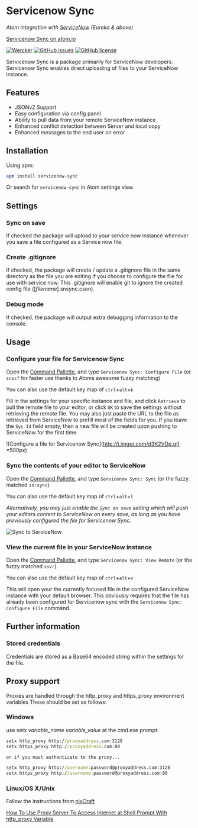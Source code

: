 # Servicenow Sync

*Atom integration with [ServiceNow](http://www.servicenow.com) (Eureka & above)*

[Servicenow Sync on atom.io](https://atom.io/packages/servicenow-sync)

[![Wercker](https://img.shields.io/wercker/ci/wercker/docs.svg?maxAge=2592000)](https://github.com/thtliife/servicenow-sync)
[![GitHub issues](https://img.shields.io/github/issues/thtliife/servicenow-sync.svg)](https://github.com/thtliife/servicenow-sync/issues)
[![GitHub license](https://img.shields.io/badge/license-MIT-blue.svg)](https://raw.githubusercontent.com/thtliife/servicenow-sync/master/LICENSE.md)

Servicenow Sync is a package primarily for ServiceNow developers.
Servicenow Sync enables direct uploading of files to your ServiceNow instance.

## Features

*   JSONv2 Support
*   Easy configuration via config panel
*   Ability to pull data from your remote ServiceNow instance
*   Enhanced conflict detection between Server and local copy
*   Enhanced messages to the end user on error

<!-- ![servicenow-sync configuration pane](http://i.imgur.com/zatN393.png =500x)
 -->
## Installation

Using apm:

```bash
apm install servicenow-sync
```

Or search for `servicenow-sync` in Atom settings view

## Settings

### Sync on save

If checked the package will upload to your service now instance whenever you
save a file configured as a Service now file.

### Create .gitignore

If checked, the package will create / update a .gitignore file in the same
directory as the file you are editing if you choose to configure the file
for use with service now.
This .gitignore will enable git to ignore the created config file
(\[*filename*\].snsync.cson).

### Debug mode

If checked, the package will output extra debugging information to the console.

## Usage

### Configure your file for Servicenow Sync

Open the [Command Pallette](https://github.com/atom/command-palette), and type
`Servicenow Sync: Configure File` (or `snscf` for faster use thanks to Atoms
awesome fuzzy matching)

You can also use the default key map of `ctrl`+`alt`+`k`

Fill in the settings for your specific instance and file, and click `Retrieve`
to pull the remote file to your editor, or click `OK` to save the settings
without retrieving the remote file.
You may also just paste the URL to the file as retrieved from ServiceNow to
prefill most of the fields for you.
If you leave the `Sys Id` field empty, then a new file will be created upon
pushing to ServiceNow for the first time.

![Configure a file for Servicenow Sync](http://i.imgur.com/d3K2VDp.gif =500px)

### Sync the contents of your editor to ServiceNow

Open the [Command Pallette](https://github.com/atom/command-palette), and type
`Servicenow Sync: Sync` (or the fuzzy matched `sn:sync`)

You can also use the default key map of `ctrl`+`alt`+`l`

*Alternatively, you may just enable the `Sync on save` setting which will push
your editors content to ServiceNow on every save, as long as you have previously
configured the file for Servicenow Sync.*

![Sync to ServiceNow](http://i.imgur.com/TjMcjxP.gif)

### View the current file in your ServiceNow instance

Open the [Command Pallette](https://github.com/atom/command-palette), and type
`Servicenow Sync: View Remote` (or the fuzzy matched `ssvr`)

You can also use the default key map of `ctrl`+`alt`+`v`

This will open your the currently focused file in the configured ServiceNow
instance with your default browser. This obviously requires that the file has
already been configured for Servicenow sync with the
`Servicenow Sync: Configure File` command.

## Further information

### Stored credentials

Credentials are stored as a Base64 encoded string within the settings
for the file.

## Proxy support

Proxies are handled through the http_proxy and https_proxy environment variables
These should be set as follows:

### Windows

use setx *variable_name* *variable_value* at the cmd.exe prompt:

```cmd
setx http_proxy http://proxyaddress.com:3128
setx https_proxy http://proxyaddress.com:80

or if you must authenticate to the proxy...

setx http_proxy http://username:password@proxyaddress.com:3128
setx https_proxy http://username:password@proxyaddress.com:80
```

### Linux/OS X/Unix

Follow the instructions from [nixCraft](http://www.cyberciti.biz/faq/)

[How To Use Proxy Server To Access Internet at Shell Prompt With http_proxy Variable](http://www.cyberciti.biz/faq/linux-unix-set-proxy-environment-variable/)
